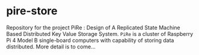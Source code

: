 # pire-store
Repository for the project PiRe : Design of A Replicated State Machine Based Distributed Key Value Storage System. `PiRe` is a cluster of Raspberry Pi 4 Model B single-board computers with capability of storing data distributed. More detail is to come...
